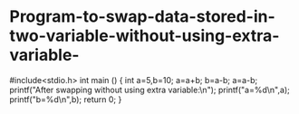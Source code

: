 # Program-to-swap-data-stored-in-two-variable-without-using-extra-variable-
#include<stdio.h>
int main ()
{
   int a=5,b=10;
   a=a+b;
   b=a-b;
   a=a-b;
   printf("After swapping without using extra variable:\n");
   printf("a=%d\n",a);
   printf("b=%d\n",b);
   return 0;
 }
